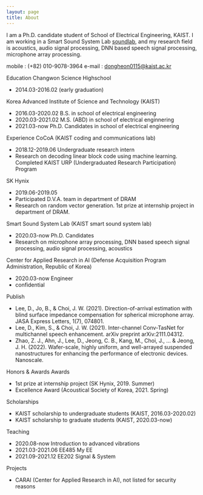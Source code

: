 ```yaml
---
layout: page
title: About
---
```


I am a Ph.D. candidate student of School of Electrical Engineering, KAIST. I am working in a Smart Sound System Lab [soundlab](http://www.sound.kaist.ac.kr), and my research field is acoustics, audio signal processing, DNN based speech signal processing, microphone array processing.

mobile : (+82) 010-9078-3964
e-mail : dongheon0115@kaist.ac.kr

Education
Changwon Science Highschool
 - 2014.03-2016.02 (early graduation)

Korea Advanced Institute of Science and Technology (KAIST)
 - 2016.03-2020.02 B.S. in school of electrical engineering
 - 2020.03-2021.02 M.S. (ABD) in school of electrical enginnering
 - 2021.03-now Ph.D. Candidates in school of electrical engineering

Experience
CoCoA (KAIST coding and communications lab)
 - 2018.12-2019.06 Undergraduate research intern
 - Research on decoding linear block code using machine learning. Completed KAIST URP (Undergraduated Research Participation) Program

SK Hynix
 - 2019.06-2019.05 
 - Participated D.V.A. team in department of DRAM
 - Research on random vector generation. 1st prize at internship project in department of DRAM.

Smart Sound System Lab (KAIST smart sound system lab)
 - 2020.03-now Ph.D. Candidates
 - Research on microphone array processing, DNN based speech signal processing, audio signal processing, acoustics

Center for Applied Research in AI (Defense Acquisition Program Administration, Republic of Korea)
 - 2020.03-now Engineer
 - confidential

Publish
 - Lee, D., Jo, B., & Choi, J. W. (2021). Direction-of-arrival estimation with blind surface impedance compensation for spherical microphone array. JASA Express Letters, 1(7), 074801.
 - Lee, D., Kim, S., & Choi, J. W. (2021). Inter-channel Conv-TasNet for multichannel speech enhancement. arXiv preprint arXiv:2111.04312.
 - Zhao, Z. J., Ahn, J., Lee, D., Jeong, C. B., Kang, M., Choi, J., ... & Jeong, J. H. (2022). Wafer-scale, highly uniform, and well-arrayed suspended nanostructures for enhancing the performance of electronic devices. Nanoscale.

Honors & Awards
Awards
 - 1st prize at internship project (SK Hynix, 2019. Summer)
 - Excellence Award (Acoustical Society of Korea, 2021. Spring)

Scholarships
 - KAIST scholarship to undergraduate students (KAIST, 2016.03-2020.02)
 - KAIST scholarship to graduate students (KAIST, 2020.03-now)

Teaching
 - 2020.08-now Introduction to advanced vibrations
 - 2021.03-2021.06 EE485 My EE
 - 2021.09-2021.12 EE202 Signal & System

Projects
 - CARAI (Center for Applied Research in AI), not listed for security reasons
